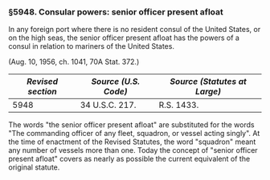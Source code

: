 ### §5948. Consular powers: senior officer present afloat ###

In any foreign port where there is no resident consul of the United States, or on the high seas, the senior officer present afloat has the powers of a consul in relation to mariners of the United States.

(Aug. 10, 1956, ch. 1041, 70A Stat. 372.)

|*Revised section*|*Source (U.S. Code)*|*Source (Statutes at Large)*|
|-----------------|--------------------|----------------------------|
|      5948       |   34 U.S.C. 217.   |         R.S. 1433.         |

The words "the senior officer present afloat" are substituted for the words "The commanding officer of any fleet, squadron, or vessel acting singly". At the time of enactment of the Revised Statutes, the word "squadron" meant any number of vessels more than one. Today the concept of "senior officer present afloat" covers as nearly as possible the current equivalent of the original statute.